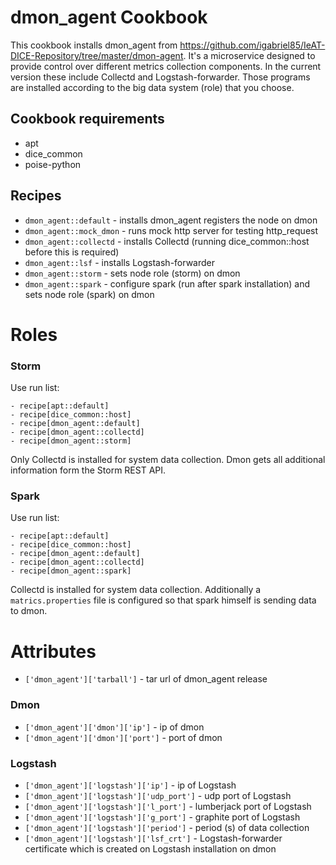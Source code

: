 dmon_agent Cookbook
============

This cookbook installs dmon_agent from 
https://github.com/igabriel85/IeAT-DICE-Repository/tree/master/dmon-agent.
It's a microservice designed to provide control over different metrics 
collection components. In the current version these include Collectd and 
Logstash-forwarder. Those programs are installed according to the big data 
system (role) that you choose.

## Cookbook requirements

- apt
- dice_common
- poise-python


## Recipes

- `dmon_agent::default` - installs dmon_agent registers the node on dmon
- `dmon_agent::mock_dmon` - runs mock http server for testing http_request
- `dmon_agent::collectd` - installs Collectd (running dice_common::host before 
this is required)
- `dmon_agent::lsf` - installs Logstash-forwarder
- `dmon_agent::storm` - sets node role (storm) on dmon
- `dmon_agent::spark` - configure spark (run after spark installation) and sets 
node role (spark) on dmon


# Roles

### Storm

Use run list:
```
- recipe[apt::default]
- recipe[dice_common::host]
- recipe[dmon_agent::default]
- recipe[dmon_agent::collectd]
- recipe[dmon_agent::storm]
```

Only Collectd is installed for system data collection. Dmon gets all additional 
information form the Storm REST API.

### Spark

Use run list:
```
- recipe[apt::default]
- recipe[dice_common::host]
- recipe[dmon_agent::default]
- recipe[dmon_agent::collectd]
- recipe[dmon_agent::spark]
```

Collectd is installed for system data collection. Additionally a 
`matrics.properties` file is configured so that spark himself is sending data to 
dmon.


# Attributes

* `['dmon_agent']['tarball']` - tar url of dmon_agent release

### Dmon
* `['dmon_agent']['dmon']['ip']` - ip of dmon
* `['dmon_agent']['dmon']['port']` - port of dmon

### Logstash 
* `['dmon_agent']['logstash']['ip']` - ip of Logstash
* `['dmon_agent']['logstash']['udp_port']` - udp port of Logstash
* `['dmon_agent']['logstash']['l_port']` - lumberjack port of Logstash
* `['dmon_agent']['logstash']['g_port']` - graphite port of Logstash
* `['dmon_agent']['logstash']['period']` - period (s) of data collection
* `['dmon_agent']['logstash']['lsf_crt']` - Logstash-forwarder certificate which
is created on Logstash installation on dmon
